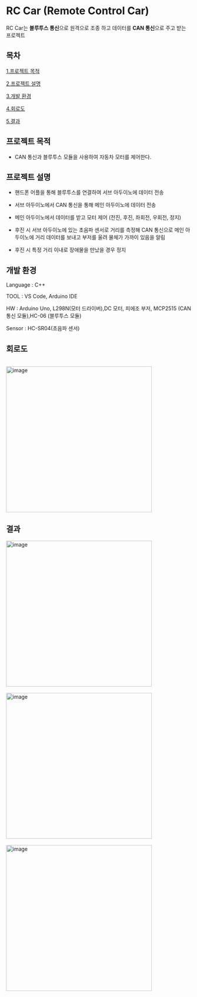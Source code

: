 # **RC Car (Remote Control Car)**

RC Car는 **블루투스 통신**으로 원격으로 조종 하고 데이터를 **CAN 통신**으로 주고 받는 프로젝트

## 목차
[1.프로젝트 목적](#프로젝트-목적)

[2.프로젝트 설명](#프로젝트-설명)

[3.개발 환경](#개발-환경)

[4.회로도](#회로도)

[5.결과](#결과)

## 프로젝트 목적
- CAN 통신과 블루투스 모듈을 사용하여 자동차 모터를 제어한다.

## 프로젝트 설명
- 핸드폰 어플을 통해 블루투스를 연결하여 서브 아두이노에 데이터 전송
  
- 서브 아두이노에서 CAN 통신을 통해 메인 아두이노에 데이터 전송

- 메인 아두이노에서 데이터를 받고 모터 제어 (전진, 후진, 좌회전, 우회전, 정지)

- 후진 시 서브 아두이노에 있는 초음파 센서로 거리를 측정해 CAN 통신으로 메인 아두이노에 거리 데이터를 보내고 부저를 울려 물체가 가까이 있음을 알림

- 후진 시 특정 거리 이내로 장애물을 만났을 경우 정지

## 개발 환경

 Language : C++
 
 TOOL : VS Code, Arduino IDE
 
 HW :
     Arduino Uno, L298N(모터 드라이버),DC 모터, 피에조 부저,
     MCP2515 (CAN통신 모듈),HC-06 (블루투스 모듈)

Sensor : HC-SR04(초음파 센서)

     




## 회로도

</br>

<img width="396" alt="image" src="https://github.com/JHyeok97/RC_Car/assets/92672351/e27a2a4d-f7b2-4904-a598-9dd60651c093">

</br>



## 결과

<div>
  
<img width="396" alt="image" src="https://github.com/JHyeok97/RC_Car/assets/92672351/f63e7a79-0c4e-42d7-9101-3496e03ff60e">

</div>


</br>

<div>
  
<img width="396" alt="image" src="https://github.com/JHyeok97/RC_Car/assets/92672351/0db341d1-b9e5-4a41-97da-3e238103bc98">

</div>

</br>

<div>

<img width="396" alt="image" src="https://github.com/JHyeok97/RC_Car/assets/92672351/096cb913-db9a-4d5d-ba58-3cfef323b272">

</div>






